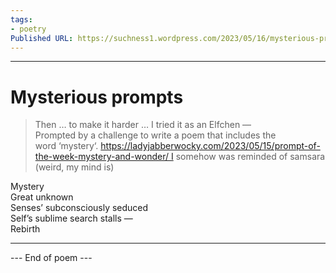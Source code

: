 ```yaml
---
tags: 
- poetry
Published URL: https://suchness1.wordpress.com/2023/05/16/mysterious-prompts/
---
```

---  
  
# Mysterious prompts  
> Then … to make it harder … I tried it as an Elfchen —  
Prompted by a challenge to write a poem that includes the word ‘mystery‘. https://ladyjabberwocky.com/2023/05/15/prompt-of-the-week-mystery-and-wonder/ I somehow was reminded of samsara (weird, my mind is)  


Mystery  
Great unknown  
Senses’ subconsciously seduced  
Self’s sublime search stalls —  
Rebirth   
  
  
---  
 --- End of poem ---